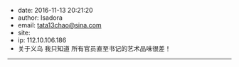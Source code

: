 - date: 2016-11-13 20:21:20
- author: Isadora
- email: tata13chao@sina.com
- site: 
- ip: 112.10.106.186
- 关于义乌 我只知道 所有官员直至书记的艺术品味很差！
- - - - - - - - - - - - - - - -
